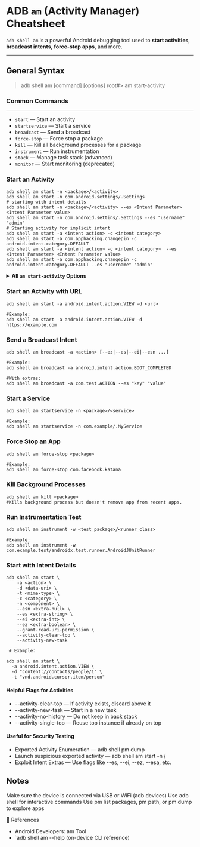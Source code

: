 # ADB `am` (Activity Manager) Cheatsheet

`adb shell am` is a powerful Android debugging tool used to **start activities**, **broadcast intents**, **force-stop apps**, and more.

---

## General Syntax


> adb shell am [command] [options]
> root#> am start-activity 

### Common Commands
---
- `start` — Start an activity
- `startservice` — Start a service
- `broadcast` — Send a broadcast
- `force-stop` — Force stop a package
- `kill` — Kill all background processes for a package
- `instrument` — Run instrumentation
- `stack` — Manage task stack (advanced)
- `monitor` — Start monitoring (deprecated)


### Start an Activity

``` shell
adb shell am start -n <package>/<activity>
adb shell am start -n com.android.settings/.Settings
# starting with intent details
adb shell am start -n <package>/<activity> --es <Intent Parameter> <Intent Parameter value>
adb shell am start -n com.android.settins/.Settings --es "username" "admin"
# Starting activity for implicit intent
adb shell am start -a <intent action> -c <intent category>
adb shell am start -a com.apphacking.changepin -c android.intent.category.DEFAULT 
adb shell am start -a <intent action> -c <intent category>  --es <Intent Parameter> <Intent Parameter value>
adb shell am start -a com.apphacking.changepin -c android.intent.category.DEFAULT --es "username" "admin"
```
<details>
<summary><strong>All <code>am start-activity</code> Options</strong></summary>

<br>

| Option                            | Description                                              |
|-----------------------------------|----------------------------------------------------------|
| `-D`                              | Enable debugging                                         |
| `-N`                              | Enable native debugging                                  |
| `-W`                              | Wait for launch to complete                              |
| `-P <FILE>`                       | Stop profiling when app goes idle                        |
| `--start-profiler <FILE>`         | Start profiler and send results to file                  |
| `--sampling INTERVAL`             | Use sample profiling with given microsecond interval     |
| `--streaming`                     | Stream profiling output to file                          |
| `--attach-agent <agent>`          | Attach the given agent before binding                    |
| `--attach-agent-bind <agent>`     | Attach the agent during bind phase                       |
| `--track-allocation`              | Track memory allocations                                 |
| `--user <USER_ID>` or `current`   | Specify user context                                     |
| `-S`                              | Stop target app before starting activity                 |
| `--display <DISPLAY_ID>`          | Launch on specific display                               |
| `--activity-brought-to-front`     | Consider as brought to front                             |
| `--activity-clear-top`            | Clear above if activity already exists                   |
| `--activity-clear-when-task-reset`| Clear when task is reset                                 |
| `--activity-exclude-from-recents` | Exclude from recent apps list                            |
| `--activity-launched-from-history`| Relaunch from history                                    |
| `--activity-multiple-task`        | Allow multiple instances in separate tasks               |
| `--activity-no-animation`         | Disable transition animations                            |
| `--activity-no-history`           | Do not keep activity in back stack                       |
| `--activity-no-user-action`       | Don’t record as user action                              |
| `--activity-previous-is-top`      | Previous activity is on top                              |
| `--activity-reorder-to-front`     | Reorder existing instance to front                       |
| `--activity-reset-task-if-needed` | Reset task before starting activity                      |
| `--activity-single-top`           | Reuse if already on top                                  |
| `--activity-task-on-home`         | Place activity’s task on home screen                     |
| `--activity-launch-adjacent`      | Launch in adjacent window if possible                    |

</details>


### Start an Activity with URL
``` shell
adb shell am start -a android.intent.action.VIEW -d <url>

#Example:
adb shell am start -a android.intent.action.VIEW -d https://example.com
```

### Send a Broadcast Intent
``` shell
adb shell am broadcast -a <action> [--ez|--es|--ei|--esn ...]

#Example:
adb shell am broadcast -a android.intent.action.BOOT_COMPLETED

#With extras:
adb shell am broadcast -a com.test.ACTION --es "key" "value"
```

### Start a Service
``` shell
adb shell am startservice -n <package>/<service>

#Example:
adb shell am startservice -n com.example/.MyService
```

### Force Stop an App
``` shell
adb shell am force-stop <package>

#Example:
adb shell am force-stop com.facebook.katana
```

### Kill Background Processes
``` shell
adb shell am kill <package>
#Kills background process but doesn't remove app from recent apps.
```
### Run Instrumentation Test
``` shell
adb shell am instrument -w <test_package>/<runner_class>

#Example:
adb shell am instrument -w com.example.test/androidx.test.runner.AndroidJUnitRunner
```
### Start with Intent Details
``` shell
adb shell am start \
    -a <action> \
    -d <data-uri> \
    -t <mime-type> \
    -c <category> \
    -n <component> \
    --esn <extra-null> \
    --es <extra-string> \
    --ei <extra-int> \
    --ez <extra-boolean> \
    --grant-read-uri-permission \
    --activity-clear-top \
    --activity-new-task

 # Example:

adb shell am start \
  -a android.intent.action.VIEW \
  -d "content://contacts/people/1" \
  -t "vnd.android.cursor.item/person"
```

#### Helpful Flags for Activities

- --activity-clear-top — If activity exists, discard above it
- --activity-new-task — Start in a new task
- --activity-no-history — Do not keep in back stack
- --activity-single-top — Reuse top instance if already on top

#### Useful for Security Testing

- Exported Activity Enumeration — adb shell pm dump <package>
- Launch suspicious exported activity — adb shell am start -n <package>/<activity>
- Exploit Intent Extras — Use flags like --es, --ei, --ez, --esa, etc.

## Notes

Make sure the device is connected via USB or WiFi (adb devices)
Use adb shell for interactive commands
Use pm list packages, pm path, or pm dump to explore apps

📎 References

- Android Developers: am Tool
- `adb shell am --help (on-device CLI reference)
